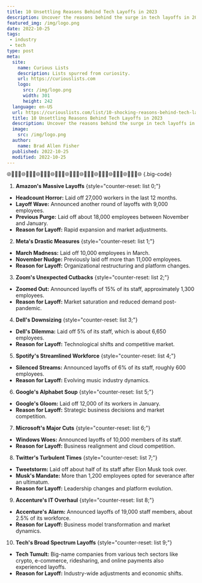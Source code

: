 ```yaml
---
title: 10 Unsettling Reasons Behind Tech Layoffs in 2023
description: Uncover the reasons behind the surge in tech layoffs in 2023.
featured_img: /img/logo.png
date: 2022-10-25
tags:
 - industry
 - tech
type: post
meta:
  site:
    name: Curious Lists
    description: Lists spurred from curiosity.
    url: https://curiouslists.com
    logo:
      src: /img/logo.png
      width: 301
      height: 242
  language: en-US
  url: https://curiouslists.com/list/10-shocking-reasons-behind-tech-layoffs-2023
  title: 10 Unsettling Reasons Behind Tech Layoffs in 2023
  description: Uncover the reasons behind the surge in tech layoffs in 2023.
  image:
    src: /img/logo.png
  author:
    name: Brad Allen Fisher
  published: 2022-10-25
  modified: 2022-10-25
---
```

🌐👨🏻‍💻🌐👨🏻‍💻🌐👨🏻‍💻🌐👨🏻‍💻🌐👨🏻‍💻🌐👨🏻‍💻🌐👨🏻‍💻🌐👨🏻‍💻🌐👨🏻‍💻🌐 {.big-code}

1. **Amazon's Massive Layoffs** {style="counter-reset: list 0;"}
  - **Headcount Horror:** Laid off 27,000 workers in the last 12 months.
  - **Layoff Wave:** Announced another round of layoffs with 9,000 employees.
  - **Previous Purge:** Laid off about 18,000 employees between November and January.
  - **Reason for Layoff:** Rapid expansion and market adjustments.

2. **Meta's Drastic Measures** {style="counter-reset: list 1;"}
  - **March Madness:** Laid off 10,000 employees in March.
  - **November Nudge:** Previously laid off more than 11,000 employees.
  - **Reason for Layoff:** Organizational restructuring and platform changes.

3. **Zoom's Unexpected Cutbacks** {style="counter-reset: list 2;"}
  - **Zoomed Out:** Announced layoffs of 15% of its staff, approximately 1,300 employees.
  - **Reason for Layoff:** Market saturation and reduced demand post-pandemic.

4. **Dell's Downsizing** {style="counter-reset: list 3;"}
  - **Dell's Dilemma:** Laid off 5% of its staff, which is about 6,650 employees.
  - **Reason for Layoff:** Technological shifts and competitive market.

5. **Spotify's Streamlined Workforce** {style="counter-reset: list 4;"}
  - **Silenced Streams:** Announced layoffs of 6% of its staff, roughly 600 employees.
  - **Reason for Layoff:** Evolving music industry dynamics.

6. **Google's Alphabet Soup** {style="counter-reset: list 5;"}
  - **Google's Gloom:** Laid off 12,000 of its workers in January.
  - **Reason for Layoff:** Strategic business decisions and market competition.

7. **Microsoft's Major Cuts** {style="counter-reset: list 6;"}
  - **Windows Woes:** Announced layoffs of 10,000 members of its staff.
  - **Reason for Layoff:** Business realignment and cloud competition.

8. **Twitter's Turbulent Times** {style="counter-reset: list 7;"}
  - **Tweetstorm:** Laid off about half of its staff after Elon Musk took over.
  - **Musk's Mandate:** More than 1,200 employees opted for severance after an ultimatum.
  - **Reason for Layoff:** Leadership changes and platform evolution.

9. **Accenture's IT Overhaul** {style="counter-reset: list 8;"}
  - **Accenture's Alarm:** Announced layoffs of 19,000 staff members, about 2.5% of its workforce.
  - **Reason for Layoff:** Business model transformation and market dynamics.

10. **Tech's Broad Spectrum Layoffs** {style="counter-reset: list 9;"}
  - **Tech Tumult:** Big-name companies from various tech sectors like crypto, e-commerce, ridesharing, and online payments also experienced layoffs.
  - **Reason for Layoff:** Industry-wide adjustments and economic shifts.